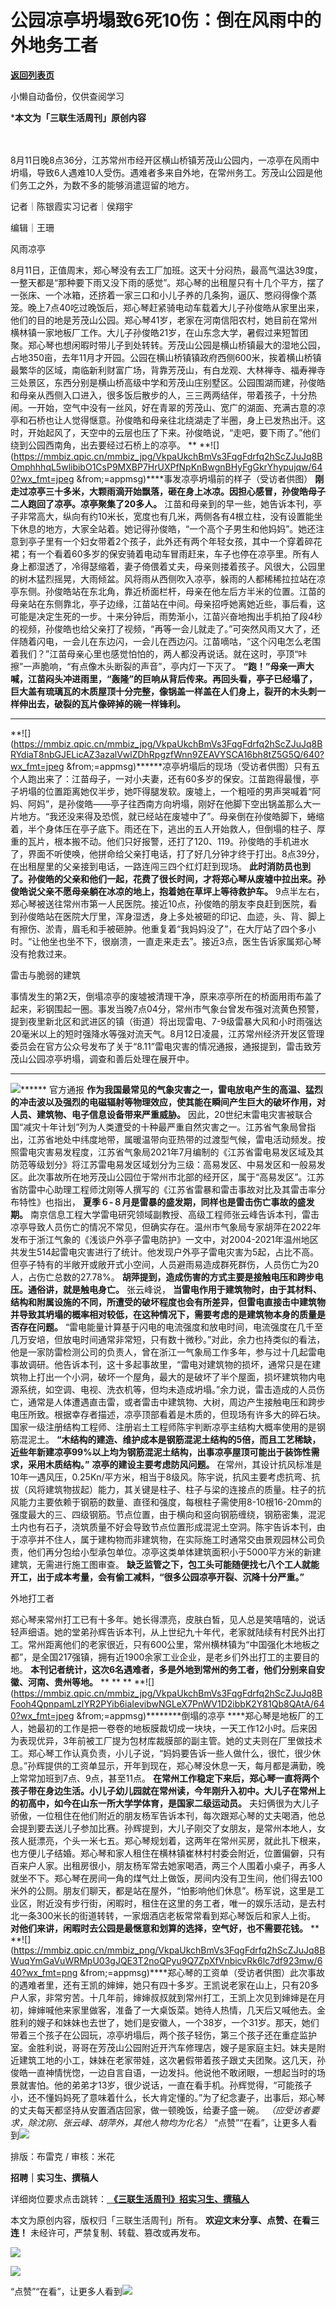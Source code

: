 # 公园凉亭坍塌致6死10伤：倒在风雨中的外地务工者

[**返回列表页**](/gzh/三联生活周刊)

小懒自动备份，仅供查阅学习

***本文为「三联生活周刊」原创内容**  
‍  
‍  

8月11日晚8点36分，江苏常州市经开区横山桥镇芳茂山公园内，一凉亭在风雨中坍塌，导致6人遇难10人受伤。遇难者多来自外地，在常州务工。芳茂山公园是他们务工之外，为数不多的能够消遣逗留的地方。  

  
  
记者｜陈银霞实习记者｜侯翔宇

编辑｜王珊

风雨凉亭

8月11日，正值周末，郑心琴没有去工厂加班。这天十分闷热，最高气温达39度，一整天都是“那种要下雨又没下雨的感觉”。郑心琴的出租屋只有十几个平方，摆了一张床、一个冰箱，还挤着一家三口和小儿子养的几条狗，逼仄、憋闷得像个蒸笼。晚上7点40吃过晚饭后，郑心琴赶紧骑电动车载着大儿子孙俊皓从家里出来，他们的目的地是芳茂山公园。郑心琴41岁，老家在河南信阳农村，她目前在常州横林镇一家地板厂工作。大儿子孙俊皓21岁，在山东念大学，暑假过来短暂团聚。郑心琴也想闲暇时带儿子到处转转。芳茂山公园是横山桥镇最大的湿地公园，占地350亩，去年11月才开园。公园在横山桥镇镇政府西侧600米，挨着横山桥镇最繁华的区域，南临新利财富广场，背靠芳茂山，有白龙观、大林禅寺、福寿禅寺三处景区，东西分别是横山桥高级中学和芳茂山庄别墅区。公园围湖而建，孙俊皓和母亲从西侧入口进入，很多饭后散步的人，三三两两结伴，带着孩子，十分热闹。一开始，空气中没有一丝风，好在青翠的芳茂山、宽广的湖面、充满古意的凉亭和石桥也让人觉得惬意。孙俊皓和母亲往北绕湖走了半圈，身上已发热出汗。这时，开始起风了，天空中的云层也压了下来。孙俊皓说，“走吧，要下雨了。”他们绕到公园西南角，出去要经过石桥上的凉亭。
**
**![](https://mmbiz.qpic.cn/mmbiz_jpg/VkpaUkchBmVs3FqgFdrfq2hScZJuJq8BOmphhhqL5wlibibO1CsP9MXBP7HrUXPfNpKnBwgnBHyFgGkrYhypujqw/640?wx_fmt=jpeg
&from;=appmsg)****事发凉亭坍塌前的样子（受访者供图）
**刚走过凉亭三十多米，大颗雨滴开始飘落，砸在身上冰凉。因担心感冒，孙俊皓母子二人跑回了凉亭。凉亭聚集了20多人。**
江苗和母亲到的早一些，她告诉本刊，亭子非常高大，纵向有约10米长，宽度也有几米，两侧各有4根立柱，没有设置能坐下休息的地方，大家全站着。她记得孙俊皓，“一个高个子男生和他妈妈”。她还注意到亭子里有一个妇女带着2个孩子，此外还有两个年轻女孩，其中一个穿着碎花裙；有一个看着60多岁的保安骑着电动车冒雨赶来，车子也停在凉亭里。所有人身上都湿透了，冷得瑟缩着，妻子倚偎着丈夫，母亲则搂着孩子。风很大，公园里的树木猛烈摇晃，大雨倾盆。风将雨从西侧吹入凉亭，躲雨的人都稀稀拉拉站在凉亭东侧。孙俊皓站在东北角，靠近桥面栏杆，母亲在他左后方半米的位置。江苗的母亲站在东侧靠北，亭子边缘，江苗站在中间。母亲招呼她离她近些，事后看，这可能是决定生死的一步。十来分钟后，雨势渐小，江苗兴奋地掏出手机拍了段4秒的视频，孙俊皓也给父亲打了视频，“再等一会儿就走了。”可突然风雨又大了，还伴随着闪电，一会儿在东边闪，一会儿在西边闪。江苗嘀咕，“这个闪电怎么老围着我们？”江苗母亲心里也感觉怕怕的，两人都没再说话。就在这时，亭顶“咔擦”一声脆响，“有点像木头断裂的声音”，亭内灯一下灭了。
**“跑！”母亲一声大喊，江苗闷头冲进雨里，“轰隆”的巨响从背后传来。再回头看，亭子已经塌了，巨大盖有琉璃瓦的木质屋顶十分完整，像锅盖一样盖在人们身上，裂开的木头刺一样伸出去，破裂的瓦片像碎掉的碗一样锋利。**
** **
**![](https://mmbiz.qpic.cn/mmbiz_jpg/VkpaUkchBmVs3FqgFdrfq2hScZJuJq8BRYdiaT8nbGJELicAZ3azalVwlZDhRpgzfWnn9ZEAVYSCA16bh8tZ5G5Q/640?wx_fmt=jpeg
&from;=appmsg)******凉亭坍塌后的现场（受访者供图）只有五个人跑出来了：江苗母子，一对小夫妻，还有60多岁的保安。江苗跑得最慢，亭子坍塌的位置距离她仅半步，她吓得腿发软。废墟上，一个粗哑的男声哭喊着“阿妈、阿妈”，是孙俊皓——亭子往西南方向坍塌，刚好在他脚下空出锅盖那么大一片地方。“我还没来得及恐慌，就已经站在废墟中了”。母亲倒在孙俊皓脚下，蜷缩着，半个身体压在亭子底下。雨还在下，逃出的五人开始救人，但倒塌的柱子、厚重的瓦片，根本搬不动。他们只好报警，还打了120、119。孙俊皓的手机进水了，界面不听使唤，他拼命给父亲打电话，打了好几分钟才终于打出。8点39分，在出租屋里的父亲接到电话，一路连闯三四个红灯赶到现场。
**此时消防员也到了。孙俊皓的父亲和他们一起，花费了很长时间，才将郑心琴从废墟中拉出来。孙俊皓说父亲不愿母亲躺在冰凉的地上，抱着她在草坪上等待救护车。**
9点半左右，郑心琴被送往常州市第一人民医院。接近10点，孙俊皓的朋友李良赶到医院，看到孙俊皓站在医院大厅里，浑身湿透，身上多处被砸的印记、血迹，头、背、脚上有擦伤、淤青，眉毛和手被砸肿。他重复着“我妈妈没了”，在大厅站了四个多小时。“让他坐也坐不下，很崩溃，一直走来走去”。接近3点，医生告诉家属郑心琴没有抢救过来。

雷击与脆弱的建筑

事情发生的第2天，倒塌凉亭的废墟被清理干净，原来凉亭所在的桥面用雨布盖了起来，彩钢围起一圈。事发当晚7点04分，常州市气象台曾发布强对流黄色预警，提到夜里新北区和武进区的镇（街道）将出现雷电、7-9级雷暴大风和小时雨强达20毫米以上的短时强降水等强对流天气。8月12日凌晨，江苏常州经济开发区管理委员会在官方公众号发布了关于“8.11”雷电灾害的情况通报，通报提到，雷击致芳茂山公园凉亭坍塌，调查和善后处理在展开中。
** ** **
**![](https://mmbiz.qpic.cn/mmbiz_jpg/c2Sib3Mp7pOPjNiclHnQVAFdfrfjjKoOXvIyVF4yChQiafNq97lQRo9Ak21prkZlM5qKjV6cD0JAaomLV4H5DSGdw/640?wx_fmt=jpeg)********
官方通报
**作为我国最常见的气象灾害之一，雷电放电产生的高温、猛烈的冲击波以及强烈的电磁辐射等物理效应，使其能在瞬间产生巨大的破坏作用，对人员、建筑物、电子信息设备带来严重威胁。**
因此，20世纪末雷电灾害被联合国“减灾十年计划”列为人类遭受的十种最严重自然灾害之一。江苏省气象局曾指出，江苏省地处中纬度地带，属暖温带向亚热带的过渡型气候，雷电活动频发。按照雷电灾害易发程度，江苏省气象局2021年7月编制的《江苏省雷电易发区域及其防范等级划分》将江苏雷电易发区域划分为三级：高易发区、中易发区和一般易发区。此次事故所在地芳茂山公园位于常州市北部的经开区，属于“高易发区”。江苏省防雷中心助理工程师沈刚等人撰写的《江苏省雷暴和雷击事故对比及其雷击率分布特性》也指出，
**夏季６-８月是雷暴的盛发期，同样也是雷击伤亡事故的盛发期。**
南京信息工程大学雷电研究领域副教授、高级工程师张云峰告诉本刊，雷击凉亭导致人员伤亡的情况不常见，但确实存在。温州市气象局专家胡萍在2022年发布于浙江气象的《浅谈户外亭子雷电防护》一文中，对2004-2021年温州地区共发生514起雷电灾害进行了统计。他发现户外亭子雷电灾害为5起，占比不高。但亭子特有的半敞开或敞开式小空间，人员避雨易造成群死群伤，人员伤亡为20人，占伤亡总数的27.78%。
**胡萍提到，造成伤害的方式主要是接触电压和跨步电压。通俗讲，就是触电身亡。** 张云峰说，
**当雷电作用于建筑物时，由于其材料、结构和附属设施的不同，所遭受的破坏程度也会有所差异，但雷电直接击中建筑物并导致其坍塌的概率相对较低，在这种情况下，需要考虑的是建筑物本身的质量是否存在问题。**
“雷电能量计算基于闪电的电流强度和放电时间，电流强度在几千至几万安培，但放电时间通常非常短，只有数十微秒。”对此，余力也持类似的看法，他是一家防雷检测公司的负责人，曾在浙江一气象局工作多年，参与过十几起雷电事故调研。他告诉本刊，这十多起事故里，“雷电对建筑物的损坏，通常只是在建筑物上打出一个小洞，破坏一个屋角，最大的是破坏了半个屋面，损坏建筑物内电源系统，如空调、电视、洗衣机等，但均未造成坍塌。”余力说，雷击造成的人员伤亡，通常是人体遭遇直击雷，或者雷击中建筑物、大树，周边产生接触电压和跨步电压所致。根据幸存者描述，凉亭顶部看着是木质的，但现场有许多大的碎石块。国家一级注册结构工程师、注册岩土工程师陈宇判断凉亭主结构大概率使用的是钢筋混泥土。
**“木结构的建造、维护成本是钢筋混泥土结构的5倍，而且工艺稀缺，近些年新建凉亭99%以上均为钢筋混泥土结构，出事凉亭屋顶可能出于装饰性需求，采用木质结构。”**
**凉亭的建设主要考虑防风问题。**
在常州，其设计抗风标准是10年一遇风压，0.25Kn/平方米，相当于8级风。陈宇说，抗风主要考虑抗弯、抗拔（风将建筑物拔起）能力，其关键是柱子、柱子与梁的连接点的质量。柱子的抗风能力主要依赖于钢筋的数量、直径和强度，每根柱子需使用8-10根16-20mm的强度最大的三、四级钢筋。节点位置，由于横向和竖向钢筋缠绕，钢筋密集，混泥土内也有石子，浇筑质量不好会导致节点位置形成混泥土空洞。陈宇告诉本刊，由于凉亭并不住人，属于建构物而非建筑物，在实际施工时通常交由景观园林公司负责，他们再分包给小型承包单位。凉亭这类单体建筑面积小于5000平方米的新建建筑，无需进行施工图审查。
**缺乏监管之下，包工头可能随便找七八个工人就能开工，出于成本考量，会有偷工减料，“很多公园凉亭开裂、沉降十分严重。”**

外地打工者

郑心琴来常州打工已有十多年。她长得漂亮，皮肤白皙，见人总是笑嘻嘻的，说话轻声细语。她的堂弟孙辉告诉本刊，从上世纪九十年代，老家就陆续有村民外出打工。常州距离他们的老家很近，只有600公里，常州横林镇为“中国强化木地板之都”，是全国217强镇，拥有近1900余家工业企业，是老乡们外出打工的主要目的地。
**本刊记者统计，这次6名遇难者，多是外地到常州的务工者，他们分别来自安徽、河南、贵州等地。** ** ** **
**![](https://mmbiz.qpic.cn/mmbiz_jpg/VkpaUkchBmVs3FqgFdrfq2hScZJuJq8BFooh4QpnpamLzlYR2PYib6iaIevibwNGLeX7PnWV1D2ibbK2Y81Qb8QAtA/640?wx_fmt=jpeg
&from;=appmsg)********倒塌的凉亭
****郑心琴是地板厂的工人，她最初的工作是把一卷卷的地板膜裁切成一块块，一天工作12小时。后来因为表现优异，3年前被工厂提为包材库裁膜部的副主管。她的丈夫则在厂里做技术工。郑心琴工作认真负责，小儿子说，“妈妈要告诉一些人做什么，很忙，很少休息。”孙辉提供的工资单显示，开年到现在，郑心琴没休息一天，每月都是满勤，晚上常常加班到7点、9点，甚至11点。
**在常州工作稳定下来后，郑心琴一直将两个孩子带在身边生活。小儿子幼儿园就在常州读，今年刚升入初中。大儿子在常州上的初高中，如今在山东一所大学学体育，是国家二级运动员。**
夫妇俩很为大儿子骄傲，一位租住在他们附近的朋友杨军告诉本刊，每次跟郑心琴的丈夫喝酒，他总会提到要去送儿子参加比赛。孙辉提到，大儿子刚交了女朋友，是常州本地人，女孩人挺漂亮，个头一米七五。郑心琴规划着，这两年在常州买房，就此扎下根来，也方便儿子结婚。郑心琴和家人租住在横林镇崔林村村委会附近，位置偏僻，只有百来户人家。出租房很小，朋友杨军常去她家喝酒，两三个人围着小桌子，再多人就坐不下。郑心琴在房间一角的煤气灶上做饭，房间内没有卫生间，他们得去100米外的公厕。朋友们聊天，都是站在屋外，“怕影响他们休息”。杨军说，这里是工业区，附近没有步行街，闲暇时，租住在这里的务工者，唯一的娱乐活动，是去村北一条300米长的街道转转，一家烟酒店老板常常看到郑心琴饭后和家人上街。
**对他们来讲，闲暇时去公园是最惬意和划算的选择，空气好，也不需要花钱。** **
**![](https://mmbiz.qpic.cn/mmbiz_png/VkpaUkchBmVs3FqgFdrfq2hScZJuJq8BWuqYmGaVuWRMpU03gJQE3T2noQPyu9Q7ZpXfVnbicvRk6lc7df923mw/640?wx_fmt=png
&from;=appmsg)****郑心琴的工资单（受访者供图）此次事故的遇难者里，还有王凯的婶婶，她只有四十多岁。王凯说老家在山上，只有20多户人家，非常穷苦。十几年前，婶婶叔叔就到常州打工，王凯上次见到婶婶是在月初，婶婶喊他来家里做客，准备了一大桌饭菜。她待人热情，几天后又喊他去。金胜利的嫂子和妹妹也去世了，她们是安徽人，一个38岁，一个31岁。那天，她们带着三个孩子在公园玩，凉亭坍塌后，两个孩子轻伤，第三个孩子还在重症监护室。金胜利说，哥哥在芳茂山公园附近开汽车修理店，嫂子是家庭主妇。妹夫是附近建筑工地的小工，妹妹在老家带娃，这次暑假带着孩子跟丈夫团聚。这几天，孙俊皓一直神情恍惚，一边自言自语，一边发抖。他说他不敢闭眼，一想起当时的场景就害怕。他的弟弟才13岁，很少说话，一直在看手机。孙辉觉得，“可能孩子小，还不懂妈妈死了意味着什么，长大肯定懂的。”为了纪念妻子，出事后，郑心琴的丈夫每天都坚持从安置酒店回家，做一顿晚饭，给妻子盛一碗。
_（应受访者要求，除沈刚、张云峰、胡萍外，其他人物均为化名）_
“点赞”“在看”，让更多人看到![](https://mmbiz.qpic.cn/mmbiz_gif/c2Sib3Mp7pON9hkSZwdTibRHNZSMPyiapUCHJwlyoZVBC3SfmPmF0VKjkm3NiaToQloHFJ6icyicqZnqgXp6pSQJt5gg/640?wx_fmt=gif&from;=appmsg&wxfrom;=5&wx;_lazy=1&tp;=wxpic)  
  
  
  
  
  

排版：布雷克 / 审核：米花

  
 **招聘｜实习生、撰稿人**  

详细岗位要求点击跳转：[
**《三联生活周刊》招实习生、撰稿人**](http://mp.weixin.qq.com/s?__biz=MTc5MTU3NTYyMQ==&mid=2651136871&idx=3&sn=f1c0777fe9d31881e5dfca68ebc2937f&chksm=5907324d6e70bb5b3546dfe1c7b31b5fe05664bebbf36356ba9a1a352e0678444cad62875ad4&scene=21#wechat_redirect)

本文为原创内容，版权归「三联生活周刊」所有。 **欢迎文末分享、点赞、在看三连！** 未经许可，严禁复制、转载、篡改或再发布。  

![](https://mmbiz.qpic.cn/sz_mmbiz_png/Gg7Qtoh7Aic9ZTmAdCc80b4nD7xicgPt86k1kgpU51hWCHjV92ryhVW35PLCvLhxLw9XDhXjgeDyZhHSx5EbRcfg/640?wx_fmt=other&wxfrom;=5&wx;_lazy=1&wx;_co=1&retryload;=1&tp;=webp)

  

[![](https://mmbiz.qpic.cn/mmbiz_jpg/c2Sib3Mp7pOOscRuZrCibCxsE1u7UtPialkZVdnsVfBBVIibicXz2dOryRyANicobSjntgBDLQWwVDLqIjZ68BicsnwDQ/640?wx_fmt=jpeg&from;=appmsg&wxfrom;=5&wx;_lazy=1&wx;_co=1&tp;=wxpic)]()

  
  
“点赞”“在看”，让更多人看到![](https://mmbiz.qpic.cn/mmbiz_gif/c2Sib3Mp7pON9hkSZwdTibRHNZSMPyiapUCHJwlyoZVBC3SfmPmF0VKjkm3NiaToQloHFJ6icyicqZnqgXp6pSQJt5gg/640?wx_fmt=gif&from;=appmsg&wxfrom;=5&wx;_lazy=1&tp;=wxpic)

